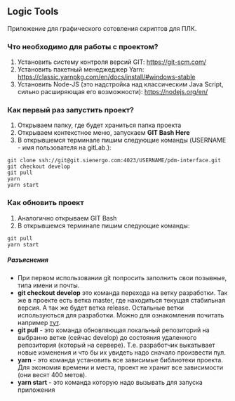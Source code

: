 ## Logic Tools
Приложение для графического сотовления скриптов для ПЛК.

### Что необходимо для работы с проектом?
1. Установить систему контроля версий GIT: https://git-scm.com/
2. Установить пакетный менеджеджер Yarn: https://classic.yarnpkg.com/en/docs/install/#windows-stable
3. Установить Node-JS (это надстройка над классическим Java Script, сильно расширяющая его возможности): https://nodejs.org/en/

### Как первый раз запустить проект?
1. Открываем папку, где будет храниться папка проекта
2. Открываем контекстное меню, запускаем **GIT Bash Here**
3. В открывшемся терминале пишим следующие команды (USERNAME - имя пользователя на gitLab.):
```
git clone ssh://git@git.sienergo.com:4023/USERNAME/pdm-interface.git
git checkout develop
git pull
yarn
yarn start
```
### Как обновить проект
1. Аналогично открываем GIT Bash
2. В открывшемся терминале пишим следующие команды:
```
git pull
yarn start
```
##### Разъяснения
- При первом использовании git попросить заполнить свои позывные, типа имени и почты.
- **git checkout develop** это команда перехода на ветку разработки. Так же в проекте есть ветка master, где находиться текущая стабильная версия. А так же будет ветка release. Остальные ветки используються для разработки. Можно для ознакомления почитать например [тут](https://javarush.ru/groups/posts/2683-nachalo-rabotih-s-git-podrobnihy-gayd-dlja-novichkov).
- **git pull** - это команда обновляющая локальный репозиторий на выбранно ветке (сейчас develop) до состояния удаленного репозитория (который на сервере). Т.е. разработчик выкатывает новые изменения и что бы их увидеть надо сначало произвести пул.
- **yarn** - это команда установить все зависимые библиотеки проекта. Для экономия времени и места, проект не хранит все зависимости (они весят 400 метов).
- **yarn start** - это команда которую надо вызывать для запуска приложения
